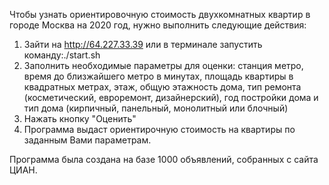 Чтобы узнать ориентировочную стоимость двухкомнатных квартир в городе Москва на 2020 год, нужно выполнить следующие действия:
1. Зайти на http://64.227.33.39 или в терминале запустить команду:./start.sh
2. Заполнить необходимые параметры для оценки: станция метро, время до близжайшего метро в минутах, площадь квартиры в квадратных метрах, этаж, общую этажность дома, тип ремонта (косметический, евроремонт, дизайнерский), год постройки дома и тип дома (кирпичный, панельный, монолитный или блочный)  
3. Нажать кнопку "Оценить"
4. Программа выдаст ориентирочную стоимость на квартиры по заданным Вами параметрам.

Программа была создана на базе 1000 объявлений, собранных с сайта ЦИАН.
